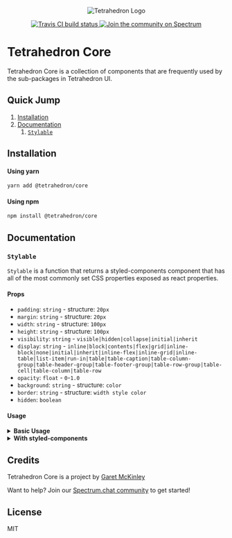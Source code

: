 <p align="center">
  <img src='https://i.imgur.com/5fgTysV.jpg' alt='Tetrahedron Logo'/>
</p>

<p align="center">
  <a href="https://travis-ci.org/tetrahedron/core">
    <img src="https://travis-ci.org/tetrahedron/core.svg?branch=master" alt="Travis CI build status">
  </a>
  <a href="https://spectrum.chat/tetrahedron">
    <img src="https://withspectrum.github.io/badge/badge.svg" alt="Join the community on Spectrum">
  </a>
</p>

# Tetrahedron Core

Tetrahedron Core is a collection of components that are frequently used by the sub-packages in Tetrahedron UI.

## Quick Jump

1. [Installation](#installation)
2. [Documentation](#documentation)
   1. [`Stylable`](#stylable)

## Installation

#### Using yarn

```bash
yarn add @tetrahedron/core
```

#### Using npm

```bash
npm install @tetrahedron/core
```

## Documentation

### `Stylable`

`Stylable` is a function that returns a styled-components component that has all of the most commonly set CSS properties exposed as react properties.

#### Props

- `padding`: `string` - structure: `20px`
- `margin`: `string` - structure: `20px`
- `width`: `string` - structure: `100px`
- `height`: `string` - structure: `100px`
- `visibility`: `string` - `visible|hidden|collapse|initial|inherit`
- `display`: `string` - `inline|block|contents|flex|grid|inline-block|none|initial|inherit|inline-flex|inline-grid|inline-table|list-item|run-in|table|table-caption|table-column-group|table-header-group|table-footer-group|table-row-group|table-cell|table-column|table-row`
- `opacity`: `float` - `0`-`1.0`
- `background`: `string` - structure: `color`
- `border`: `string` - structure: `width style color`
- `hidden`: `boolean`

#### Usage

<details><summary><strong>Basic Usage</strong></summary><p>

This is not something that you will use as a react component, but rather as a complement to styled-components. It's a function that accepts a single string argument (tagname). Most every html tag is supported, you can find a list of html tags [here](https://www.w3schools.com/tags/).

Here's an example of basic usage

```jsx
import React from "react";
import ReactDOM from "react-dom";
import styled from "styled-components";

const CustomComponent = Stylable("div");

const App = () => (
  <CustomComponent padding="20px" background="palevioletred" color="white">
    This is my custom styled component!
  </CustomComponent>
);

ReactDOM.render(<App />, document.getElementById("root"));
```

</p></details>

<details><summary><strong>With styled-components</strong></summary><p>

You can also combine the `Stylable` function with `styled` to set an initial style via styled-components, while still allowing style changes inline. This is especially useful if you want to create a reusable component that will allow tweaking on the fly.

```jsx
import React from "react";
import ReactDOM from "react-dom";
import styled from "styled-components";

const CustomComponent = styled(Stylable("div"))`
  font-size: 30px;
  font-family: sans-serif;
`;

const App = () => (
  <CustomComponent padding="20px" background="palevioletred" color="white">
    This is my custom styled component!
  </CustomComponent>
);

ReactDOM.render(<App />, document.getElementById("root"));
```

</p></details>

## Credits

Tetrahedron Core is a project by [Garet McKinley](https://github.com/garetmckinley)

Want to help? Join our [Spectrum.chat community](https://spectrum.chat/tetrahedron) to get started!

## License

MIT
